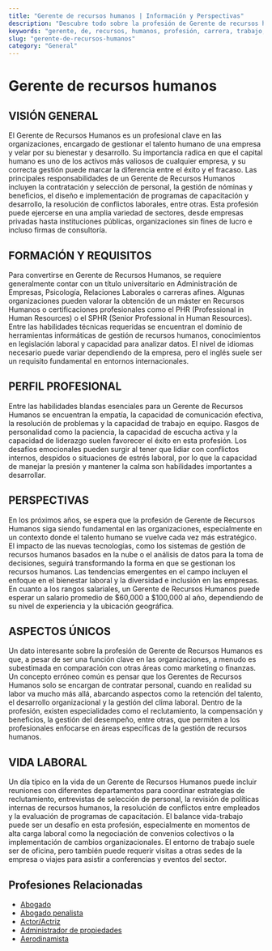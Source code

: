 ```yaml
---
title: "Gerente de recursos humanos | Información y Perspectivas"
description: "Descubre todo sobre la profesión de Gerente de recursos humanos, incluyendo responsabilidades, requisitos y oportunidades."
keywords: "gerente, de, recursos, humanos, profesión, carrera, trabajo, empleo"
slug: "gerente-de-recursos-humanos"
category: "General"
---
```


# Gerente de recursos humanos

## VISIÓN GENERAL

El Gerente de Recursos Humanos es un profesional clave en las organizaciones, encargado de gestionar el talento humano de una empresa y velar por su bienestar y desarrollo. Su importancia radica en que el capital humano es uno de los activos más valiosos de cualquier empresa, y su correcta gestión puede marcar la diferencia entre el éxito y el fracaso. Las principales responsabilidades de un Gerente de Recursos Humanos incluyen la contratación y selección de personal, la gestión de nóminas y beneficios, el diseño e implementación de programas de capacitación y desarrollo, la resolución de conflictos laborales, entre otras. Esta profesión puede ejercerse en una amplia variedad de sectores, desde empresas privadas hasta instituciones públicas, organizaciones sin fines de lucro e incluso firmas de consultoría.

## FORMACIÓN Y REQUISITOS

Para convertirse en Gerente de Recursos Humanos, se requiere generalmente contar con un título universitario en Administración de Empresas, Psicología, Relaciones Laborales o carreras afines. Algunas organizaciones pueden valorar la obtención de un máster en Recursos Humanos o certificaciones profesionales como el PHR (Professional in Human Resources) o el SPHR (Senior Professional in Human Resources). Entre las habilidades técnicas requeridas se encuentran el dominio de herramientas informáticas de gestión de recursos humanos, conocimientos en legislación laboral y capacidad para analizar datos. El nivel de idiomas necesario puede variar dependiendo de la empresa, pero el inglés suele ser un requisito fundamental en entornos internacionales.

## PERFIL PROFESIONAL

Entre las habilidades blandas esenciales para un Gerente de Recursos Humanos se encuentran la empatía, la capacidad de comunicación efectiva, la resolución de problemas y la capacidad de trabajo en equipo. Rasgos de personalidad como la paciencia, la capacidad de escucha activa y la capacidad de liderazgo suelen favorecer el éxito en esta profesión. Los desafíos emocionales pueden surgir al tener que lidiar con conflictos internos, despidos o situaciones de estrés laboral, por lo que la capacidad de manejar la presión y mantener la calma son habilidades importantes a desarrollar.

## PERSPECTIVAS

En los próximos años, se espera que la profesión de Gerente de Recursos Humanos siga siendo fundamental en las organizaciones, especialmente en un contexto donde el talento humano se vuelve cada vez más estratégico. El impacto de las nuevas tecnologías, como los sistemas de gestión de recursos humanos basados en la nube o el análisis de datos para la toma de decisiones, seguirá transformando la forma en que se gestionan los recursos humanos. Las tendencias emergentes en el campo incluyen el enfoque en el bienestar laboral y la diversidad e inclusión en las empresas. En cuanto a los rangos salariales, un Gerente de Recursos Humanos puede esperar un salario promedio de $60,000 a $100,000 al año, dependiendo de su nivel de experiencia y la ubicación geográfica.

## ASPECTOS ÚNICOS

Un dato interesante sobre la profesión de Gerente de Recursos Humanos es que, a pesar de ser una función clave en las organizaciones, a menudo es subestimada en comparación con otras áreas como marketing o finanzas. Un concepto erróneo común es pensar que los Gerentes de Recursos Humanos solo se encargan de contratar personal, cuando en realidad su labor va mucho más allá, abarcando aspectos como la retención del talento, el desarrollo organizacional y la gestión del clima laboral. Dentro de la profesión, existen especialidades como el reclutamiento, la compensación y beneficios, la gestión del desempeño, entre otras, que permiten a los profesionales enfocarse en áreas específicas de la gestión de recursos humanos.

## VIDA LABORAL

Un día típico en la vida de un Gerente de Recursos Humanos puede incluir reuniones con diferentes departamentos para coordinar estrategias de reclutamiento, entrevistas de selección de personal, la revisión de políticas internas de recursos humanos, la resolución de conflictos entre empleados y la evaluación de programas de capacitación. El balance vida-trabajo puede ser un desafío en esta profesión, especialmente en momentos de alta carga laboral como la negociación de convenios colectivos o la implementación de cambios organizacionales. El entorno de trabajo suele ser de oficina, pero también puede requerir visitas a otras sedes de la empresa o viajes para asistir a conferencias y eventos del sector.
## Profesiones Relacionadas

- [Abogado](/profesiones/abogado/)
- [Abogado penalista](/profesiones/abogado-penalista/)
- [Actor/Actriz](/profesiones/actor-actriz/)
- [Administrador de propiedades](/profesiones/administrador-de-propiedades/)
- [Aerodinamista](/profesiones/aerodinamista/)


